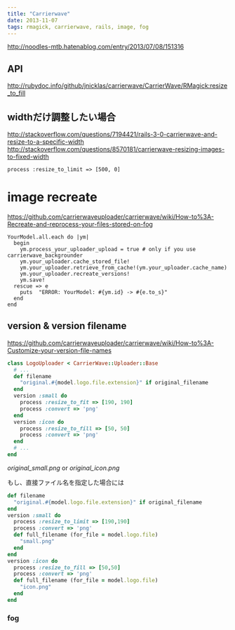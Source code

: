 ```yaml
---
title: "Carrierwave"
date: 2013-11-07
tags: rmagick, carrierwave, rails, image, fog
---
```



<http://noodles-mtb.hatenablog.com/entry/2013/07/08/151316>

## API

<http://rubydoc.info/github/jnicklas/carrierwave/CarrierWave/RMagick:resize_to_fill>


## widthだけ調整したい場合

<http://stackoverflow.com/questions/7194421/rails-3-0-carrierwave-and-resize-to-a-specific-width>
<http://stackoverflow.com/questions/8570181/carrierwave-resizing-images-to-fixed-width>


`process :resize_to_limit => [500, 0]`




# image recreate

<https://github.com/carrierwaveuploader/carrierwave/wiki/How-to%3A-Recreate-and-reprocess-your-files-stored-on-fog>

```
YourModel.all.each do |ym|
  begin
    ym.process_your_uploader_upload = true # only if you use carrierwave_backgrounder
    ym.your_uploader.cache_stored_file!
    ym.your_uploader.retrieve_from_cache!(ym.your_uploader.cache_name)
    ym.your_uploader.recreate_versions!
    ym.save!
  rescue => e
    puts  "ERROR: YourModel: #{ym.id} -> #{e.to_s}"
  end
end
```

## version & version filename

<https://github.com/carrierwaveuploader/carrierwave/wiki/How-to%3A-Customize-your-version-file-names>


``` ruby
class LogoUploader < CarrierWave::Uploader::Base
  # ...
  def filename
    "original.#{model.logo.file.extension}" if original_filename
  end
  version :small do
    process :resize_to_fit => [190, 190]
    process :convert => 'png'
  end
  version :icon do
    process :resize_to_fill => [50, 50]
    process :convert => 'png'
  end
  # ...
end
```

*original_small.png* or *original_icon.png*

もし、直接ファイル名を指定した場合には

``` ruby
def filename
  "original.#{model.logo.file.extension}" if original_filename
end
version :small do
  process :resize_to_limit => [190,190]
  process :convert => 'png'
  def full_filename (for_file = model.logo.file)
    "small.png"
  end
end
version :icon do
  process :resize_to_fill => [50,50]
  process :convert => 'png'
  def full_filename (for_file = model.logo.file)
    "icon.png"
  end
end
```

### fog

